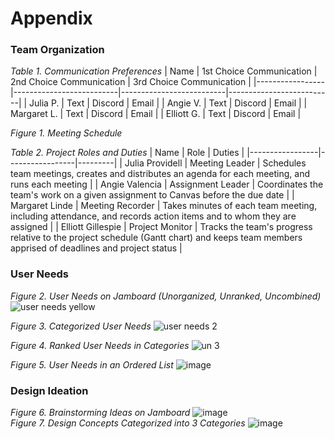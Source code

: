# Appendix
### Team Organization
*Table 1. Communication Preferences*
| Name            | 1st Choice Communication | 2nd Choice Communication | 3rd Choice Communication |
|-----------------|--------------------------|--------------------------|--------------------------|
| Julia P.        | Text                     | Discord                  | Email                    |
| Angie V.        | Text                     | Discord                  | Email                    |
| Margaret L.     | Text                     | Discord                  | Email                    |
| Elliott G.      | Text                     | Discord                  | Email                    |

*Figure 1. Meeting Schedule*

*Table 2. Project Roles and Duties*
| Name            | Role            | Duties  |
|-----------------|-----------------|---------|
| Julia Providell | Meeting Leader  | Schedules team meetings, creates and distributes an agenda for each meeting, and runs each meeting |
| Angie Valencia  | Assignment Leader | Coordinates the team's work on a given assignment to Canvas before the due date            |
| Margaret Linde  | Meeting Recorder | Takes minutes of each team meeting, including attendance, and records action items and to whom they are assigned |
| Elliott Gillespie | Project Monitor | Tracks the team's progress relative to the project schedule (Gantt chart) and keeps team members apprised of deadlines and project status |


### User Needs
*Figure 2. User Needs on Jamboard (Unorganized, Unranked, Uncombined)*  
![user needs yellow](https://github.com/Team-310/Team-310.github.io/assets/157058267/156edaf9-3b0e-4e22-851b-7c7b9b0d2921)  

*Figure 3. Categorized User Needs*
![user needs 2](https://github.com/Team-310/Team-310.github.io/assets/157058267/7391d182-8a62-4562-b35b-8d20787b10ee)  

*Figure 4. Ranked User Needs in Categories*
![un 3](https://github.com/Team-310/Team-310.github.io/assets/157058267/5367b766-9f8a-4106-9bfb-5b95a280518d)  

*Figure 5. User Needs in an Ordered List*
![image](https://github.com/Team-310/Team-310.github.io/assets/157058267/863c03bc-a4cf-4b98-9eb3-f19aaac9729b)  


### Design Ideation
*Figure 6. Brainstorming Ideas on Jamboard*
![image](https://github.com/Team-310/Team-310.github.io/assets/157058267/3acb941f-1801-4a76-9f12-065ac1d75c18)  
*Figure 7. Design Concepts Categorized into 3 Categories*
![image](https://github.com/Team-310/Team-310.github.io/assets/157058267/f362140b-ba65-4762-80d7-e9a5df01ef8f)  




